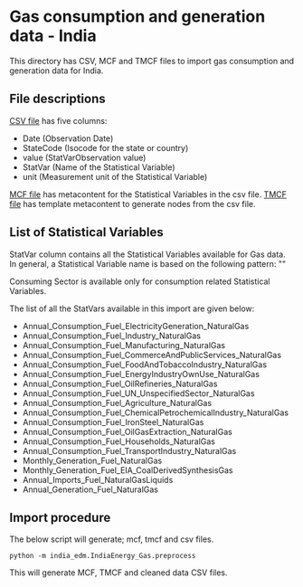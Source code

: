 # Gas consumption and generation data - India

This directory has CSV, MCF and TMCF files to import gas consumption and generation data for India.

## File descriptions

[CSV file](./IndiaEnergy_Gas.csv) has five columns:
- Date (Observation Date)
- StateCode (Isocode for the state or country)
- value (StatVarObservation value)
- StatVar (Name of the Statistical Variable)
- unit (Measurement unit of the Statistical Variable)

[MCF file](./IndiaEnergy_Gas.mcf) has metacontent for the Statistical Variables in the csv file. [TMCF file](./IndiaEnergy_Gas.tmcf) has template metacontent to generate nodes from the csv file.

## List of Statistical Variables

StatVar column contains all the Statistical Variables available for Gas data. In general, a Statistical Variable name is based on the following pattern:
"<Periodicity>_<MeasuredProperty>_<EnergyCategory>_<ConsumingSector>_<EnergySource>"

Consuming Sector is available only for consumption related Statistical Variables.

The list of all the StatVars available in this import are given below:
- Annual_Consumption_Fuel_ElectricityGeneration_NaturalGas
- Annual_Consumption_Fuel_Industry_NaturalGas
- Annual_Consumption_Fuel_Manufacturing_NaturalGas
- Annual_Consumption_Fuel_CommerceAndPublicServices_NaturalGas
- Annual_Consumption_Fuel_FoodAndTobaccoIndustry_NaturalGas
- Annual_Consumption_Fuel_EnergyIndustryOwnUse_NaturalGas
- Annual_Consumption_Fuel_OilRefineries_NaturalGas
- Annual_Consumption_Fuel_UN_UnspecifiedSector_NaturalGas
- Annual_Consumption_Fuel_Agriculture_NaturalGas
- Annual_Consumption_Fuel_ChemicalPetrochemicalIndustry_NaturalGas
- Annual_Consumption_Fuel_IronSteel_NaturalGas
- Annual_Consumption_Fuel_OilGasExtraction_NaturalGas
- Annual_Consumption_Fuel_Households_NaturalGas
- Annual_Consumption_Fuel_TransportIndustry_NaturalGas
- Monthly_Generation_Fuel_NaturalGas
- Monthly_Generation_Fuel_EIA_CoalDerivedSynthesisGas
- Annual_Imports_Fuel_NaturalGasLiquids
- Annual_Generation_Fuel_NaturalGas


## Import procedure

The below script will generate; mcf, tmcf and csv files.

`python -m india_edm.IndiaEnergy_Gas.preprocess`

This will generate MCF, TMCF and cleaned data CSV files.